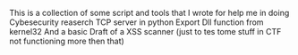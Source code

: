 This is a collection of some script and tools that I wrote for help me in doing Cybesecurity reaserch 
TCP server in python 
Export Dll function from kernel32 
And a basic Draft of a XSS scanner (just to tes tome stuff in CTF not functioning more then that)

